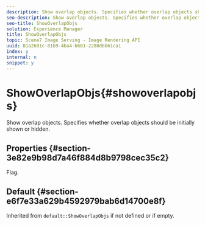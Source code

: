 ```yaml
---
description: Show overlap objects. Specifies whether overlap objects should be initially shown or hidden.
seo-description: Show overlap objects. Specifies whether overlap objects should be initially shown or hidden.
seo-title: ShowOverlapObjs
solution: Experience Manager
title: ShowOverlapObjs
topic: Scene7 Image Serving - Image Rendering API
uuid: 81a2601c-81b9-4ba4-b681-2280d6b61ca1
index: y
internal: n
snippet: y
---
```


# ShowOverlapObjs{#showoverlapobjs}

Show overlap objects. Specifies whether overlap objects should be initially shown or hidden.

## Properties {#section-3e82e9b98d7a46f884d8b9798cec35c2}

Flag.

## Default {#section-e6f7e33a629b4592979bab6d14700e8f}

Inherited from `default::ShowOverlapObjs` if not defined or if empty. 
